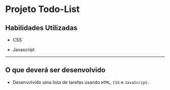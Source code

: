 # Projeto Todo-List

## Habilidades Utilizadas

- CSS

- Javascript

--- 

## O que deverá ser desenvolvido

- Desenvolvido uma lista de tarefas usando `HTML`, `CSS` e `JavaScript`.

